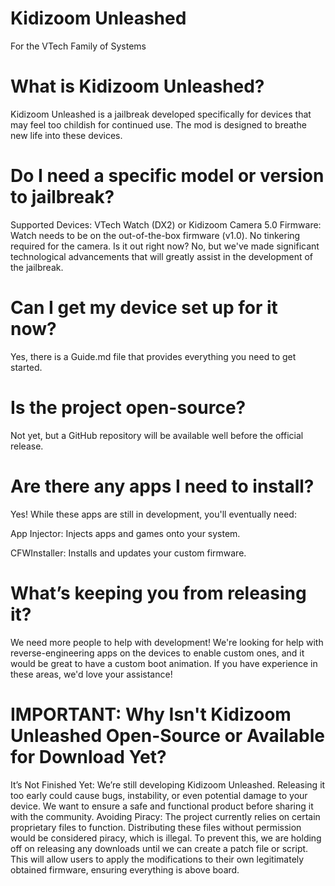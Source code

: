 # Kidizoom Unleashed
For the VTech Family of Systems

# What is Kidizoom Unleashed?
Kidizoom Unleashed is a jailbreak developed specifically for devices that may feel too childish for continued use. The mod is designed to breathe new life into these devices.

# Do I need a specific model or version to jailbreak?
Supported Devices: VTech Watch (DX2) or Kidizoom Camera 5.0
Firmware: Watch needs to be on the out-of-the-box firmware (v1.0). No tinkering required for the camera.
Is it out right now?
No, but we've made significant technological advancements that will greatly assist in the development of the jailbreak.

# Can I get my device set up for it now?
Yes, there is a Guide.md file that provides everything you need to get started.

# Is the project open-source?
Not yet, but a GitHub repository will be available well before the official release.

# Are there any apps I need to install?
Yes! While these apps are still in development, you'll eventually need:

App Injector: Injects apps and games onto your system.

CFWInstaller: Installs and updates your custom firmware.

# What’s keeping you from releasing it?
We need more people to help with development! We're looking for help with reverse-engineering apps on the devices to enable custom ones, and it would be great to have a custom boot animation. If you have experience in these areas, we'd love your assistance!

# IMPORTANT: Why Isn't Kidizoom Unleashed Open-Source or Available for Download Yet?
It’s Not Finished Yet: We’re still developing Kidizoom Unleashed. Releasing it too early could cause bugs, instability, or even potential damage to your device. We want to ensure a safe and functional product before sharing it with the community.
Avoiding Piracy: The project currently relies on certain proprietary files to function. Distributing these files without permission would be considered piracy, which is illegal. To prevent this, we are holding off on releasing any downloads until we can create a patch file or script. This will allow users to apply the modifications to their own legitimately obtained firmware, ensuring everything is above board.
